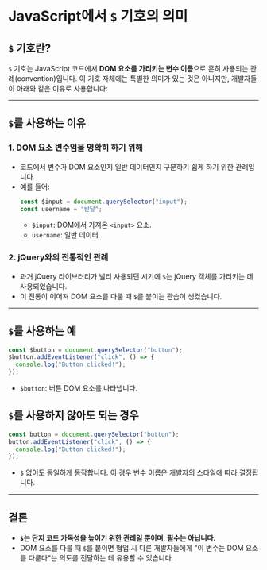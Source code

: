 # JavaScript에서 `$` 기호의 의미

## **`$` 기호란?**
`$` 기호는 JavaScript 코드에서 **DOM 요소를 가리키는 변수 이름**으로 흔히 사용되는 관례(convention)입니다. 
이 기호 자체에는 특별한 의미가 있는 것은 아니지만, 개발자들이 아래와 같은 이유로 사용합니다:

---

## **`$`를 사용하는 이유**

### 1. **DOM 요소 변수임을 명확히 하기 위해**
- 코드에서 변수가 DOM 요소인지 일반 데이터인지 구분하기 쉽게 하기 위한 관례입니다.
- 예를 들어:
  ```javascript
  const $input = document.querySelector("input");
  const username = "반달";
  ```
  - `$input`: DOM에서 가져온 `<input>` 요소.
  - `username`: 일반 데이터.

### 2. **jQuery와의 전통적인 관례**
- 과거 jQuery 라이브러리가 널리 사용되던 시기에 `$`는 jQuery 객체를 가리키는 데 사용되었습니다.
- 이 전통이 이어져 DOM 요소를 다룰 때 `$`를 붙이는 관습이 생겼습니다.

---

## **`$`를 사용하는 예**
```javascript
const $button = document.querySelector("button");
$button.addEventListener("click", () => {
  console.log("Button clicked!");
});
```
- `$button`: 버튼 DOM 요소를 나타냅니다.

## **`$`를 사용하지 않아도 되는 경우**
```javascript
const button = document.querySelector("button");
button.addEventListener("click", () => {
  console.log("Button clicked!");
});
```
- `$` 없이도 동일하게 동작합니다. 이 경우 변수 이름은 개발자의 스타일에 따라 결정됩니다.

---

## **결론**
- **`$`는 단지 코드 가독성을 높이기 위한 관례일 뿐이며, 필수는 아닙니다.**
- DOM 요소를 다룰 때 `$`를 붙이면 협업 시 다른 개발자들에게 "이 변수는 DOM 요소를 다룬다"는 의도를 전달하는 데 유용할 수 있습니다.

